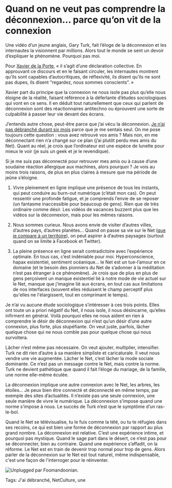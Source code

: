 # Quand on ne veut pas comprendre la déconnexion… parce qu’on vit de la connexion

Une vidéo d’un jeune anglais, Gary Turk, fait l’éloge de la déconnexion et les internautes la visionnent par millions. Alors tout le monde se sent un devoir d’expliquer le phénomène. Pourquoi pas moi.<span id="more-35551"></span>

Pour [Xavier de la Porte](http://www.internetactu.net/2014/05/12/deconnexion-a-qui-nous-adressons-nous/), « il s’agit d’une déclaration collective. En approuvant ce discours et en le faisant circuler, les internautes montrent qu’ils sont capables d’autocritiques, de réflexivité, ils disent qu’ils ne sont pas dupes, ils disent “regardez, nous sommes conscients”. »

Xavier part du principe que la connexion ne nous isole pas plus qu’elle nous éloigne de la réalité, faisant référence à la déferlante d’études sociologiques qui vont en ce sens. Il en déduit tout naturellement que ceux qui parlent de déconnexion sont des réactionnaires antitechno ou éprouvent une sorte de culpabilité à passer leur vie devant des écrans.

J’entends autre chose, peut-être parce que j’ai vécu la déconnexion. [Je n’ai pas débranché durant six mois](http://blog.tcrouzet.com/jai-debranche/) parce que je me sentais seul. On me pose toujours cette question : vous avez retrouvé vos amis ? Mais non, en me déconnectant rien n’a changé sur ce plan (j’ai plutôt perdu mes amis du Net). Quant au réel, je crois que l’ordinateur est une espèce de lunette pour mieux le voir (je suis un geek et je le revendique).

Si je me suis pas déconnecté pour retrouver mes amis ou à cause d’une soudaine réaction allergique aux machines, alors pourquoi ? Je vois au moins trois raisons, de plus en plus claires à mesure que ma période de jeûne s’éloigne.

1. Vivre pleinement en ligne implique une présence de tous les instants, qui peut conduire au burn-out numérique (c’était mon cas). On peut ressentir une profonde fatigue, et je comprends l’envie de se reposer (un fantasme inaccessible pour beaucoup de gens). Rien que de très ordinaire comme désir. Les vidéos de vacances buzzent plus que les vidéos sur la déconnexion, mais pour les mêmes raisons.

2. Nous sommes curieux. Nous avons envie de visiter d’autres villes, d’autres pays, d’autres planètes… Quand on passe sa vie sur le Net ([que je compare à un territoire](http://blog.tcrouzet.com/tag/territoire/)), on peut aspirer à d’autres paysages (surtout quand on se limite à Facebook et Twitter).

3. La pleine présence en ligne serait contradictoire avec l’expérience optimale. En tous cas, c’est indéniable pour moi. Hyperconscience, hapax existentiel, sentiment océanique… le Net est un tue-l’amour en ce domaine (et le besoin des pionniers du Net de s’adonner à la méditation n’est pas étranger à ce phénomène). Je crois que de plus en plus de gens perçoivent un manque existentiel lié à notre mode de vie actuel sur le Net, manque que j’imagine lié aux écrans, en tout cas aux limitations de nos interfaces (souvent elles réduisent le champ perceptif plus qu'elles ne l'élargissent, tout en comprimant le temps).

Je n’ai vu aucune étude sociologique s’intéresser à ces trois points. Elles ont toute un a priori négatif du Net, il nous isole, il nous désincarne, qu’elles infirment en général. Voilà pourquoi elles ne nous aident en rien à comprendre le désir de déconnexion qui n’est qu’un désir d’une autre connexion, plus forte, plus stupéfiante. On veut juste, parfois, lâcher quelque chose qui ne nous comble pas pour quelque chose qui nous survoltera.

Lâcher n’est même pas nécessaire. On veut ajouter, multiplier, intensifier. Turk ne dit rien d’autre à sa manière simpliste et caricaturale. Il veut nous vendre une vie augmentée. Lâcher le Net, c’est lâcher la mode sociale dominante. Ce n’est pas un message contre le Net, mais contre la norme. Turk ne devient pathétique que quand il fait l’éloge du mariage, de la famille, une norme elle-même éculée.

La déconnexion implique une autre connexion avec le Net, les arbres, les étoiles… Je peux bien être connecté et déconnecté en même temps, par exemple des sites d’actualités. Il n’existe pas une seule connexion, une seule manière de vivre le numérique. La déconnexion s’impose quand une norme s’impose à nous. Le succès de Turk n’est que le symptôme d’un ras-le-bol.

Quand le Net se télévisualise, tu le fuis comme la télé, ou tu te réfugies dans ses recoins, ce qui est bien une forme de déconnexion par rapport au plus grand nombre. La déconnexion est relative. C’est une expérience intime, et pourquoi pas mystique. Quand le sage part dans le désert, ce n’est pas pour se déconnecter, bien au contraire. Quand une expérience s’affadit, on la réforme. Le Net est en train de devenir trop normal pour trop de gens. Alors parler de la déconnexion sur le Net est tout naturel, même indispensable, c'est une façon de l'interroger pour le réinventer.

![Unplugged par Foomandoonian.](http://blog.tcrouzet.comhttps://tcrouzet.com/images_tc/2014/05/unplug-600x400.jpg)



Tags: J'ai débranché, NetCulture, une